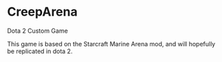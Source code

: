 # CreepArena
Dota 2 Custom Game

This game is based on the Starcraft Marine Arena mod, and will hopefully be replicated in dota 2.
